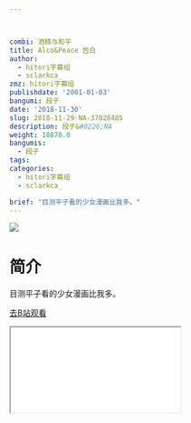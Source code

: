```yaml
---



combi: 酒精与和平
title: Alco&Peace 告白
author:
  - hitori字幕组
  - sclarkca_
zmz: hitori字幕组
publishdate: '2001-01-03'
bangumi: 段子
date: '2018-11-30'
slug: 2018-11-29-NA-37028485
description: 段子&#8226;NA
weight: 18870.0
bangumis:
  - 段子
tags:
categories:
  - hitori字幕组
  - sclarkca_

brief: "目测平子看的少女漫画比我多。"
---
```

![](https://i.imgur.com/hFL62xJ.jpg)
# 简介  
目测平子看的少女漫画比我多。  

[去B站观看](https://www.bilibili.com/video/av37028485/)
<div class ="resp-container"><iframe class="testiframe" src="//player.bilibili.com/player.html?aid=37028485"", scrolling="no", allowfullscreen="true" > </iframe></div> 
